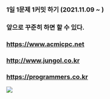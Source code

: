 ### 1일 1문제 1커밋 하기 (2021.11.09 ~ )
### 앞으로 꾸준히 하면 할 수 있다. 

### https://www.acmicpc.net
### http://www.jungol.co.kr
### https://programmers.co.kr 

<a href="https://opgc.me/#/users/dhalsdl12" target="_blank"><img src="https://api.opgc.me/githubs/users/dhalsdl12/tag/?theme=basic" /></a>
